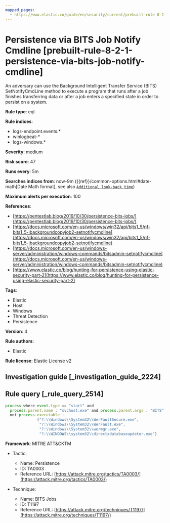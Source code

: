 ```yaml
---
mapped_pages:
  - https://www.elastic.co/guide/en/security/current/prebuilt-rule-8-2-1-persistence-via-bits-job-notify-cmdline.html
---
```


# Persistence via BITS Job Notify Cmdline [prebuilt-rule-8-2-1-persistence-via-bits-job-notify-cmdline]

An adversary can use the Background Intelligent Transfer Service (BITS) SetNotifyCmdLine method to execute a program that runs after a job finishes transferring data or after a job enters a specified state in order to persist on a system.

**Rule type**: eql

**Rule indices**:

* logs-endpoint.events.*
* winlogbeat-*
* logs-windows.*

**Severity**: medium

**Risk score**: 47

**Runs every**: 5m

**Searches indices from**: now-9m ({{ref}}/common-options.html#date-math[Date Math format], see also [`Additional look-back time`](docs-content://solutions/security/detect-and-alert/create-detection-rule.md#rule-schedule))

**Maximum alerts per execution**: 100

**References**:

* [https://pentestlab.blog/2019/10/30/persistence-bits-jobs/](https://pentestlab.blog/2019/10/30/persistence-bits-jobs/)
* [https://docs.microsoft.com/en-us/windows/win32/api/bits1_5/nf-bits1_5-ibackgroundcopyjob2-setnotifycmdline](https://docs.microsoft.com/en-us/windows/win32/api/bits1_5/nf-bits1_5-ibackgroundcopyjob2-setnotifycmdline)
* [https://docs.microsoft.com/en-us/windows-server/administration/windows-commands/bitsadmin-setnotifycmdline](https://docs.microsoft.com/en-us/windows-server/administration/windows-commands/bitsadmin-setnotifycmdline)
* [https://www.elastic.co/blog/hunting-for-persistence-using-elastic-security-part-2](https://www.elastic.co/blog/hunting-for-persistence-using-elastic-security-part-2)

**Tags**:

* Elastic
* Host
* Windows
* Threat Detection
* Persistence

**Version**: 4

**Rule authors**:

* Elastic

**Rule license**: Elastic License v2

## Investigation guide [_investigation_guide_2224]



## Rule query [_rule_query_2514]

```js
process where event.type == "start" and
  process.parent.name : "svchost.exe" and process.parent.args : "BITS" and
  not process.executable :
              ("?:\\Windows\\System32\\WerFaultSecure.exe",
               "?:\\Windows\\System32\\WerFault.exe",
               "?:\\Windows\\System32\\wermgr.exe",
               "?:\\WINDOWS\\system32\\directxdatabaseupdater.exe")
```

**Framework**: MITRE ATT&CKTM

* Tactic:

    * Name: Persistence
    * ID: TA0003
    * Reference URL: [https://attack.mitre.org/tactics/TA0003/](https://attack.mitre.org/tactics/TA0003/)

* Technique:

    * Name: BITS Jobs
    * ID: T1197
    * Reference URL: [https://attack.mitre.org/techniques/T1197/](https://attack.mitre.org/techniques/T1197/)



